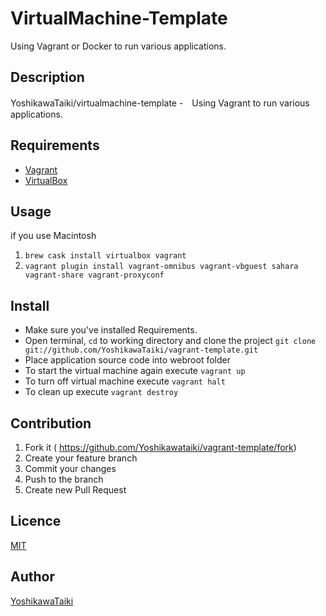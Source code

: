 VirtualMachine-Template
====
Using Vagrant or Docker to run various applications.

## Description
YoshikawaTaiki/virtualmachine-template -　Using Vagrant to run various applications.

## Requirements
- [Vagrant](https://www.vagrantup.com/)
- [VirtualBox](https://www.virtualbox.org/)

## Usage
if you use Macintosh
1. `brew cask install virtualbox vagrant`
2. `vagrant plugin install vagrant-omnibus vagrant-vbguest sahara vagrant-share vagrant-proxyconf`

## Install
- Make sure you've installed Requirements.
- Open terminal, `cd` to working directory and clone the project `git clone git://github.com/YoshikawaTaiki/vagrant-template.git`
- Place application source code into webroot folder
- To start the virtual machine again execute `vagrant up`
- To turn off virtual machine execute `vagrant halt`
- To clean up execute `vagrant destroy`

## Contribution
1. Fork it ( https://github.com/Yoshikawataiki/vagrant-template/fork)
2. Create your feature branch
3. Commit your changes
4. Push to the branch
5. Create new Pull Request

## Licence

[MIT](https://github.com/YoshikawaTaiki/vagrant-template/blob/master/LICENSE)


## Author

[YoshikawaTaiki](https://github.com/YoshikawaTaiki)
